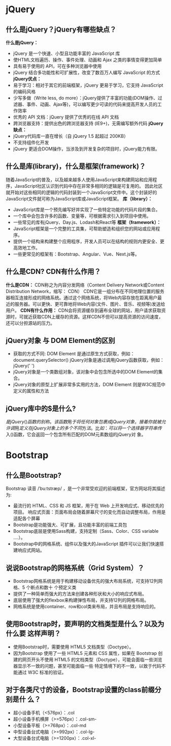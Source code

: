 # jQuery

## 什么是jQuery？jQuery有哪些缺点？

**什么是jQuery：**
- jQuery 是⼀个快速、⼩型且功能丰富的 JavaScript 库
- 使HTML⽂档遍历、操作、事件处理、动画和 Ajax 之类的事情变得更加简单
- 具有易于使⽤的 API，可在多种浏览器中使⽤
- jQuery 结合多功能性和可扩展性，改变了数百万⼈编写 JavaScript 的⽅式
**jQuery优点：**
- 易于学习：相对于其它的前端框架，jQuery 更易于学习，它⽀持 JavaScript 的编码⻛格
- 少写多做（Write less, do more）：jQuery提供了丰富的功能(DOM操作、过滤器、事件、动画、Ajax等)，可以编写更少可读的代码来提⾼开发⼈员的⼯作效率
- 优秀的 API ⽂档：jQuery 提供了优秀的在线 API ⽂档
- 跨浏览器⽀持：提供出⾊的跨浏览器⽀持 (IE9+)，⽆需编写额外代码
**jQuery缺点：**
- jQuery代码库⼀直在增⻓（⾃ jQuery 1.5 起超过 200KB）
- 不⽀持组件化开发
- jQuery 更适合DOM操作，当涉及到开发复杂的项⽬时，jQuery能⼒有限。
## 什么是库(library)，什么是框架(framework)？
随着JavaScript的普及，以及越来越多⼈使⽤JavaScript来构建⽹站和应⽤程序，JavaScript社区认识到代码中存在⾮常多相同的逻辑是可复⽤的。
因此社区就开始对这些相同的逻辑的代码封装到⼀个JavaScript⽂件中。这个封装好的JavaScript⽂件就可称为JavaScript库或JavaScript框架。
**库（library）：**
- JavaScript库是⼀个预先编写好并实现了⼀些特定功能的代码⽚段的集合。
- ⼀个库中会包含许多的函数、变量等，可根据需求引⼊到项⽬中使⽤。
- ⼀些常⻅的库有jQuery、Day.js、Lodash和React等
**框架（framework）：**
- JavaScript框架是⼀个完整的⼯具集，可帮助塑造和组织您的⽹站或应⽤程序。
- 提供⼀个结构来构建整个应⽤程序，开发⼈员可以在结构的规则内更安全、更⾼效地⼯作。
- ⼀些更常⻅的框架有：Bootstrap、Angular、Vue、Next.js等。
## 什么是CDN? CDN有什么作⽤？
**什么是CDN：**
CDN称之为内容分发⽹络（Content Delivery Network或Content Distribution Network，缩写： CDN）
CDN它是⼀组分布在不同地理位置的服务器相互连接形成的⽹络系统。通过这个⽹络系统，将Web内容存放在距离⽤户最近的服务器。可以更快、更可靠地将Web内容(⽂件、图⽚、⾳乐、视频等)发送给⽤户。
**CDN有什么作⽤：**
CDN会将资源缓存到遍布全球的⽹站，⽤户请求获取资源时，可就近获取CDN上缓存的资源。这样CDN不但可以提⾼资源的访问速度，还可以分担源站的压⼒。
## jQuery对象 与 DOM Element的区别
- 获取的⽅式不同:
  DOM Element 是通过原⽣⽅式获取，例如：document.querySelector()
  jQuery对象是通过调⽤jQuery函数获取，例如：jQuery(' ')
- jQuery对象是⼀个类数组对象，该对象中会包含所选中的DOM Element的集合。
- jQuery对象的原型上扩展⾮常多实⽤的⽅法，DOM Element 则是W3C规范中定义的属性和⽅法
## jQuery库中的$是什么?
$是jQuery()函数的别称。该函数⽤于将任何对象包裹成jQuery对象，接着你就被允许调⽤定义在 jQuery对象上的多个不同⽅法。
⽐如：可以将⼀个选择器字符串传⼊$()函数，它会返回⼀个包含所有匹配的DOM元素数组的jQuery对 象。

# Bootstrap
## 什么是Bootstrap?
Bootstrap 读⾳ /ˈbu:tstræp/ ，是⼀个⾮常受欢迎的前端框架，官⽅⽹站将其描述为:
- 最流⾏的 HTML、CSS 和 JS 框架，⽤于在 Web 上开发响应式、移动优先的项⽬。
  响应式⻚⾯：⻚⾯布局会随着屏幕尺⼨的变化⽽⾃动调整布局，作⽤是适配各个屏幕
- Bootstrap是功能强⼤、可扩展，且功能丰富的前端⼯具包
- Bootstrap底层是使⽤Sass构建，⽀持定制（Sass、Color、CSS variable ....）。
- Bootstrap中的⽹格系统、组件以及强⼤的JavaScript 插件可以让我们快速搭建响应式⽹站。
## 说说Bootstrap的⽹格系统（Grid System）？
- Bootstrap⽹格系统是⽤于构建移动设备优先的强⼤布局系统，可⽀持12列⽹格、5 个断点和数⼗ 个预定义类
- 提供了⼀种简单⽽强⼤的⽅法来创建各种形状和⼤⼩的响应式布局。
- 底层使⽤了强⼤的flexbox来构建弹性布局，并⽀持12列的⽹格布局。
- ⽹格系统是使⽤container、row和col类来布局，并且布局是⽀持响应的。
## 使⽤Bootstrap时，要声明的⽂档类型是什么？以及为什么要 这样声明？
- 使⽤Bootstrap时，需要使⽤ HTML5 ⽂档类型（Doctype）。
- 因为Bootstrap 使⽤了⼀些 HTML5 元素和 CSS 属性，如果在 Bootstrap 创建的⽹⻚开头不使⽤ HTML5 的⽂档类型（Doctype），可能会⾯临⼀些浏览器显示不⼀致的问题，甚⾄可能⾯临⼀些 特定情境下的不⼀致，以致于代码不能通过 W3C 标准的验证。
## 对于各类尺⼨的设备，Bootstrap设置的class前缀分别是什 么？
- 超⼩设备⼿机（<576px）：.col
- 超⼩设备⼿机横屏（>=576px）：.col-sm-
- ⼩型设备平板（>=768px）：.col-md
- 中型设备台式电脑（>=992px）：.col-lg-
- ⼤型设备台式电脑（>=1200px）：.col-xl-